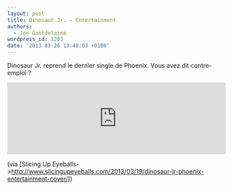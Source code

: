 ```yaml
---
layout: post
title: Dinosaur Jr. - Entertainment
authors:
  - Joe Gantdelaine
wordpress_id: 1203
date: '2013-03-26 13:40:03 +0100'
---
```

Dinosaur Jr. reprend le dernier single de Phoenix. Vous avez dit contre-emploi ?

<iframe width="100%" height="166" scrolling="no" frameborder="no" src="https://w.soundcloud.com/player/?url=http%3A%2F%2Fapi.soundcloud.com%2Ftracks%2F83226180"></iframe>

(via [Slicing Up Eyeballs->http://www.slicingupeyeballs.com/2013/03/19/dinosaur-jr-phoenix-entertainment-cover/])
